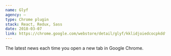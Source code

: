```yaml
---
name: Glyf
agency: —
type: Chrome plugin
stack: React, Redux, Sass
date: 2018-03-07
link: https://chrome.google.com/webstore/detail/glyf/kklidjoiedcocpkddfnknenpkpcdalnp
---
```


The latest news each time you open a new tab in Google Chrome.
